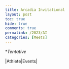 ```yaml
---
title: Arcadia Invitational
layout: post
toc: true 
hide: true
comments: true
permalink: /2023/AI
categories: [Meets]
---
```


**Tentative*

|Athlete|Events|